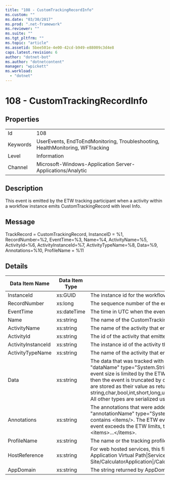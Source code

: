 ```yaml
---
title: "108 - CustomTrackingRecordInfo"
ms.custom: ""
ms.date: "03/30/2017"
ms.prod: ".net-framework"
ms.reviewer: ""
ms.suite: ""
ms.tgt_pltfrm: ""
ms.topic: "article"
ms.assetid: 5bee501e-4e00-42cd-b949-e88009c3d4e8
caps.latest.revision: 6
author: "dotnet-bot"
ms.author: "dotnetcontent"
manager: "wpickett"
ms.workload: 
  - "dotnet"
---
```

# 108 - CustomTrackingRecordInfo
## Properties  

|||  
|-|-|  
|Id|108|  
|Keywords|UserEvents, EndToEndMonitoring, Troubleshooting, HealthMonitoring, WFTracking|  
|Level|Information|  
|Channel|Microsoft-Windows-Application Server-Applications/Analytic|  

## Description  
 This event is emitted by the ETW tracking participant when a activity within a workflow instance emits CustomTrackingRecord with level Info.  

## Message  
 TrackRecord = CustomTrackingRecord, InstanceID = %1, RecordNumber=%2, EventTime=%3,  Name=%4, ActivityName=%5, ActivityId=%6, ActivityInstanceId=%7, ActivityTypeName=%8, Data=%9, Annotations=%10, ProfileName = %11  

## Details  


|   Data Item Name   | Data Item Type |                                                                                                                                                                                                                                                                                                                                                                                                     Description                                                                                                                                                                                                                                                                                                                                                                                                      |
|--------------------|----------------|----------------------------------------------------------------------------------------------------------------------------------------------------------------------------------------------------------------------------------------------------------------------------------------------------------------------------------------------------------------------------------------------------------------------------------------------------------------------------------------------------------------------------------------------------------------------------------------------------------------------------------------------------------------------------------------------------------------------------------------------------------------------------------------------------------------------|
|     InstanceId     |    xs:GUID     |                                                                                                                                                                                                                                                                                                                                                                                           The instance id for the workflow                                                                                                                                                                                                                                                                                                                                                                                           |
|    RecordNumber    |    xs:long     |                                                                                                                                                                                                                                                                                                                                                                                      The sequence number of the emitted record                                                                                                                                                                                                                                                                                                                                                                                       |
|     EventTime      |  xs:dateTime   |                                                                                                                                                                                                                                                                                                                                                                                      The time in UTC when the event was emitted                                                                                                                                                                                                                                                                                                                                                                                      |
|        Name        |   xs:string    |                                                                                                                                                                                                                                                                                                                                                                                         The name of the CustomTrackingRecord                                                                                                                                                                                                                                                                                                                                                                                         |
|    ActivityName    |   xs:string    |                                                                                                                                                                                                                                                                                                                                                                            The name of the activity that emitted the CustomTrackingRecord                                                                                                                                                                                                                                                                                                                                                                            |
|     ActivityId     |   xs:string    |                                                                                                                                                                                                                                                                                                                                                                             The id of the activity that emitted the CustomTrackingRecord                                                                                                                                                                                                                                                                                                                                                                             |
| ActivityInstanceId |   xs:string    |                                                                                                                                                                                                                                                                                                                                                                        The instance id of the activity that emitted the CustomTrackingRecord                                                                                                                                                                                                                                                                                                                                                                         |
|  ActivityTypeName  |   xs:string    |                                                                                                                                                                                                                                                                                                                                                                            The name of the activity that emitted the CustomTrackingRecord                                                                                                                                                                                                                                                                                                                                                                            |
|        Data        |   xs:string    | The data that was tracked with this event.  The values are stored in an xml element in the format \<items>\< item  name = "dataName" type="System.String">dataValue\</item>\</items>.  If no data was tracked then the string contains \<items/>. The ETW event size is limited by the ETW buffer size or the max payload for an ETW event. If the size of the event exceeds the ETW limits, then the event is truncated by dropping the annotations and replacing the data value with \<items>...\</items>.  The following types are stored as their value as returned by ToString(); string,char,bool,int,short,long,uint,ushort,ulong,System.Single,float,double,System.Guid,System.DateTimeOffset,System.DateTime.  All other types are serialized using System.Runtime.Serialization.NetDataContractSerializer. |
|    Annotations     |   xs:string    |                                                                                                                                     The annotations that were added to this event.  The values are stored in an xml element in the format \<items>\< item  name = "annotationName" type="System.String">annotationValue\</item>\</items>.  If no annotations are specified then the string contains \<items/>. The ETW event size is limited by the ETW buffer size or the max payload for an ETW event. If the size of the event exceeds the ETW limits, then the event is truncated by dropping the annotations and replacing the annotation value with \<items>...\</items>.                                                                                                                                      |
|    ProfileName     |   xs:string    |                                                                                                                                                                                                                                                                                                                                                                      The name or the tracking profile that resulted in this event being emitted                                                                                                                                                                                                                                                                                                                                                                      |
|   HostReference    |   xs:string    |                                                                                                                                                                                                                                                     For web hosted services, this field uniquely identifies the service in the web hierarchy.  Its format is defined as 'Web Site Name Application Virtual Path&#124;Service Virtual Path&#124;ServiceName' Example: 'Default Web Site/CalculatorApplication&#124;/CalculatorService.svc&#124;CalculatorService'                                                                                                                                                                                                                                                     |
|     AppDomain      |   xs:string    |                                                                                                                                                                                                                                                                                                                                                                             The string returned by AppDomain.CurrentDomain.FriendlyName.                                                                                                                                                                                                                                                                                                                                                                             |

